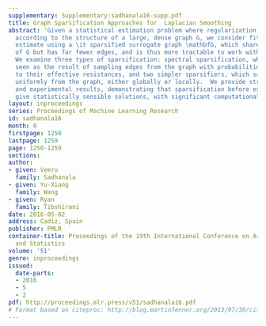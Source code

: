 ```yaml
---
supplementary: Supplementary:sadhanala16-supp.pdf
title: Graph Sparsification Approaches for  Laplacian Smoothing
abstract: 'Given a statistical estimation problem where regularization is performed
  according to the structure of a large, dense graph G, we consider fitting the statistical
  estimate using a \it sparsified surrogate graph \mathbfG, which shares the vertices
  of G but has far fewer edges, and is thus more tractable to work with computationally.
  We examine three types of sparsification: spectral sparsification, which can be
  seen as the result of sampling edges from the graph with probabilities proportional
  to their effective resistances, and two simpler sparsifiers, which sample edges
  uniformly from the graph, either globally or locally.  We provide strong theoretical
  and experimental results, demonstrating that sparsification before estimation can
  give statistically sensible solutions, with significant computational savings.'
layout: inproceedings
series: Proceedings of Machine Learning Research
id: sadhanala16
month: 0
firstpage: 1250
lastpage: 1259
page: 1250-1259
sections: 
author:
- given: Veeru
  family: Sadhanala
- given: Yu-Xiang
  family: Wang
- given: Ryan
  family: Tibshirani
date: 2016-05-02
address: Cadiz, Spain
publisher: PMLR
container-title: Proceedings of the 19th International Conference on Artificial Intelligence
  and Statistics
volume: '51'
genre: inproceedings
issued:
  date-parts:
  - 2016
  - 5
  - 2
pdf: http://proceedings.mlr.press/v51/sadhanala16.pdf
# Format based on citeproc: http://blog.martinfenner.org/2013/07/30/citeproc-yaml-for-bibliographies/
---
```

